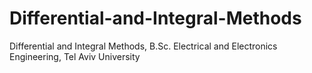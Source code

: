 Differential-and-Integral-Methods
=================================

Differential and Integral Methods, B.Sc. Electrical and Electronics Engineering, Tel Aviv University
